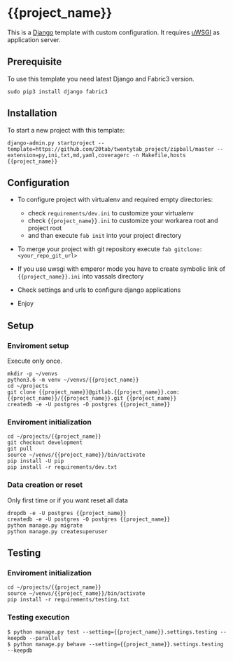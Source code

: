 {{project_name}}
================

This is a [Django](https://www.djangoproject.com/) template with custom configuration. It requires [uWSGI](https://uwsgi-docs.readthedocs.io/en/latest/) as application server.

## Prerequisite

To use this template you need latest Django and Fabric3 version.

```
sudo pip3 install django fabric3
```

## Installation

To start a new project with this template:

```
django-admin.py startproject --template=https://github.com/20tab/twentytab_project/zipball/master --extension=py,ini,txt,md,yaml,coveragerc -n Makefile,hosts {{project_name}}
```

## Configuration

- To configure project with virtualenv and required empty directories: 
  - check `requirements/dev.ini` to customize your virtualenv 
  - check `{{project_name}}.ini` to customize your workarea root and project root
  - and than execute `fab init` into your project directory

- To merge your project with git repository execute `fab gitclone:<your_repo_git_url>`

- If you use uwsgi with emperor mode you have to create symbolic link of `{{project_name}}.ini` into vassals directory

- Check settings and urls to configure django applications

- Enjoy

## Setup

### Enviroment setup

Execute only once.

```shell
mkdir -p ~/venvs
python3.6 -m venv ~/venvs/{{project_name}}
cd ~/projects
git clone {{project_name}}@gitlab.{{project_name}}.com:{{project_name}}/{{project_name}}.git {{project_name}}
createdb -e -U postgres -O postgres {{project_name}}
```

### Enviroment initialization

```shell
cd ~/projects/{{project_name}}
git checkout development
git pull
source ~/venvs/{{project_name}}/bin/activate
pip install -U pip
pip install -r requirements/dev.txt
```

### Data creation or reset

Only first time or if you want reset all data

```shell
dropdb -e -U postgres {{project_name}}
createdb -e -U postgres -O postgres {{project_name}}
python manage.py migrate
python manage.py createsuperuser
```

## Testing

### Enviroment initialization

```shell
cd ~/projects/{{project_name}}
source ~/venvs/{{project_name}}/bin/activate
pip install -r requirements/testing.txt
```

### Testing execution

```shell
$ python manage.py test --setting={{project_name}}.settings.testing --keepdb --parallel
$ python manage.py behave --setting={{project_name}}.settings.testing --keepdb
```
